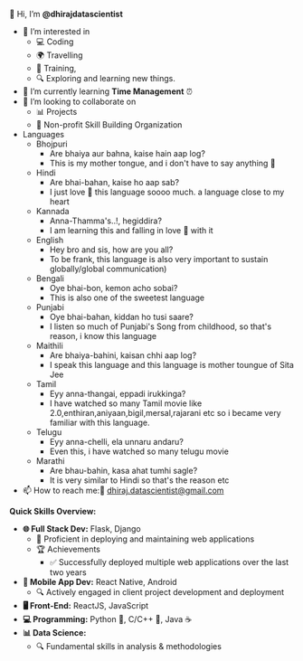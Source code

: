 👋 Hi, I’m **@dhirajdatascientist**

- 👀 I’m interested in 
    - 💻 Coding
    - 🌍 Travelling
    - 🚀 Training,
    - 🔍 Exploring and learning new things.
- 🌱 I’m currently learning **Time Management** ⏰
- 💞️ I’m looking to collaborate on 
    - 📊 Projects 
    - 🚁 Non-profit Skill Building Organization
- Languages
    - Bhojpuri
        - Are bhaiya aur bahna, kaise hain aap log?
        - This is my mother tongue, and i don't have to say anything 👀  
    - Hindi
        - Are bhai-bahan, kaise ho aap sab?
        - I just love 💞️ this language soooo much. a language close to my heart      
    - Kannada
        - Anna-Thamma's..!, hegiddira?
        - I am learning this and falling in love 💞️ with it
    - English
        - Hey bro and sis, how are you all? 
        - To be frank, this language is also very important to sustain globally/global communication)
    - Bengali 
        - Oye bhai-bon, kemon acho sobai?
        - This is also one of the sweetest language
    - Punjabi 
        - Oye bhai-bahan, kiddan ho tusi saare?
        - I listen so much of Punjabi's Song from childhood, so that's reason, i know this language
    - Maithili 
        - Are bhaiya-bahini, kaisan chhi aap log?
        - I speak this language and this language is mother toungue of Sita Jee
    - Tamil 
        - Eyy anna-thangai, eppadi irukkinga?
        - I have watched so many Tamil movie like 2.0,enthiran,aniyaan,bigil,mersal,rajarani etc so i became very familiar with this language.
    - Telugu
        - Eyy anna-chelli, ela unnaru andaru?
        - Even this, i have watched so many telugu movie
    - Marathi
        - Are bhau-bahin, kasa ahat tumhi sagle?     
        - It is very similar to Hindi so that's the reason 
    etc     
- 📫 How to reach me:📧 dhiraj.datascientist@gmail.com

**Quick Skills Overview:**
- **🌐 Full Stack Dev:** Flask, Django
    - 💪 Proficient in deploying and maintaining web applications
    - 🏆 Achievements
       - ✅ Successfully deployed multiple web applications over the last two years
- **📱 Mobile App Dev:** React Native, Android
    - 🔍 Actively engaged in client project development and deployment 
- **🖥️ Front-End:** ReactJS, JavaScript
- **💻 Programming:** Python 🐍, C/C++ 📝, Java ☕
- **📊 Data Science:** 
    - 🔍 Fundamental skills in analysis & methodologies
